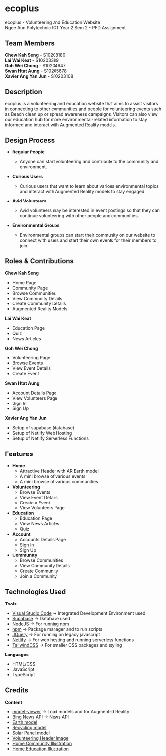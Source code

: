 # ecoplus
ecoplus - Volunteering and Education Website <br>
Ngee Ann Polytechnic ICT Year 2 Sem 2 - PFD Assignment

## Team Members ##
**Chew Kah Seng** - S10208180 <br>
**Lai Wai Keat** - S10203389 <br>
**Goh Wei Chong** - S10204647 <br>
**Swan Htat Aung** - S10205678 <br>
**Xavier Ang Yan Jun** - S10203108 <br>

## Description ##
ecoplus is a volunteering and education website that aims to assist visitors in connecting to other communities and people for volunteering events such as Beach clean up or spread awareness campaigns. Visitors can also view our education hub for more environmental-related information to stay informed and interact with Augmented Reality models.

## Design Process ##
* **Regular People**
    * Anyone can start volunteering and contribute to the community and environment.

* **Curious Users**
    * Curious users that want to learn about various environmental topics and interact with Augmented Reality models to stay engaged.

* **Avid Volunteers**
    * Avid volunteers may be interested in event postings so that they can continue volunteering with other people and communities.

* **Environmental Groups**
    * Environmental groups can start their community on our website to connect with users and start their own events for their members to join.

## Roles & Contributions ##
**Chew Kah Seng**
* Home Page
* Community Page
* Browse Communities
* View Community Details
* Create Community Details
* Augmented Reality Models

**Lai Wai Keat**
* Education Page
* Quiz
* News Articles

**Goh Wei Chong**
* Volunteering Page
* Browse Events
* View Event Details
* Create Event

**Swan Htat Aung**
* Account Details Page
* View Volunteers Page
* Sign In
* Sign Up

**Xavier Ang Yan Jun**
* Setup of supabase (database)
* Setup of Netlify Web Hosting
* Setup of Netlify Serverless Functions

## Features ##
* **Home**
    * Attractive Header with AR Earth model
    * A mini browse of various events
    * A mini browse of various communities
* **Volunteering**
  * Browse Events
  * View Event Details
  * Create a Event
  * View Volunteers Page
* **Education**
  * Education Page
  * View News Articles
  * Quiz
* **Account**
  * Accounts Details Page
  * Sign In
  * Sign Up
* **Community**
  * Browse Communities
  * View Community Details
  * Create Community
  * Join a Community
## Technologies Used ##
**Tools**
* [Visual Studio Code](https://code.visualstudio.com/) → Integrated Development Environment used
* [Supabase](https://supabase.io/) → Database used
* [NodeJS](https://nodejs.org/en/) → For running npm
* [npm](https://www.npmjs.com/) → Package manager and to run scripts
* [JQuery](https://jquery.com/) → For running on legacy javascript
* [Netlify](https://www.netlify.com/) → For web hosting and running serverless functions
* [TailwindCSS](https://tailwindcss.com/) → For smaller CSS packages and styling

**Languages**
* HTML/CSS
* JavaScript
* TypeScript

## Credits ##
**Content**
* [model-viewer](https://modelviewer.dev/) → Load models and for Augmented Reality
* [Bing News API](https://rapidapi.com/microsoft-azure-org-microsoft-cognitive-services/api/bing-news-search1) → News API
* [Earth model](https://poly.pizza/m/88CP80Kgb-u)
* [Recycling model](https://poly.pizza/m/E3TEFhtsBv)
* [Solar Panel model](https://poly.pizza/m/13JTUb3ngR0)
* [Volunteering Header Image](https://www.freepik.com/premium-photo/group-diversity-people-volunteen-arm-around_3082724.htm#page=1&query=volunteer&position=16&from_view=search)
* [Home Community Illustration](https://www.freepik.com/free-vector/save-planet-recycling-concept_7712300.htm)
* [Home Education Illustration](https://storyset.com/illustration/ice-melting/bro)
